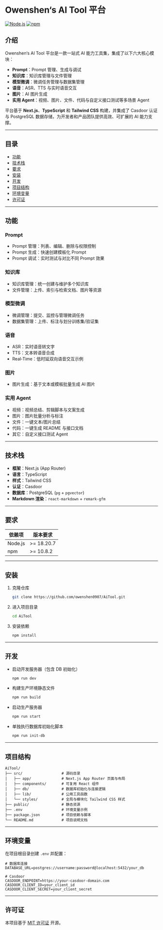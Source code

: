 # Owenshen‘s AI Tool 平台

[![Node.js](https://img.shields.io/badge/Node.js-v18.20.7-green)](https://nodejs.org/) [![npm](https://img.shields.io/badge/npm-v10.8.2-blue)](https://www.npmjs.com/)

## 介绍

Owenshen‘s AI Tool 平台是一款一站式 AI 能力工具集，集成了以下六大核心模块：

- **Prompt**：Prompt 管理、生成与调试
- **知识库**：知识库管理与文件管理
- **模型微调**：微调任务管理与数据集管理
- **语音**：ASR、TTS 与实时语音交互
- **图片**：AI 图片生成
- **实用 Agent**：视频、图片、文件、代码与自定义接口测试等多场景 Agent

平台基于 **Next.js**、**TypeScript** 和 **Tailwind CSS** 构建，并集成了 Casdoor 认证与 PostgreSQL 数据存储，为开发者和产品团队提供高效、可扩展的 AI 能力支撑。

---

## 目录

- [功能](#功能)
- [技术栈](#技术栈)
- [要求](#要求)
- [安装](#安装)
- [开发](#开发)
- [项目结构](#项目结构)
- [环境变量](#环境变量)
- [许可证](#许可证)

---

## 功能

### Prompt

- Prompt 管理：列表、编辑、删除与权限控制
- Prompt 生成：快速创建模板化 Prompt
- Prompt 调试：实时测试与对比不同 Prompt 效果

### 知识库

- 知识库管理：统一创建与维护多个知识库
- 文件管理：上传、索引与检索文档、图片等资源

### 模型微调

- 微调管理：提交、监控与管理微调任务
- 数据集管理：上传、标注与划分训练集/验证集

### 语音

- ASR：实时语音转文字
- TTS：文本转语音合成
- Real‑Time：低时延双向语音交互示例

### 图片

- 图片生成：基于文本或模板批量生成 AI 图片

### 实用 Agent

- 视频：视频总结、剪辑脚本与文案生成
- 图片：图片批量分析与标注
- 文件：一键文本/图片总结
- 代码：一键生成 README 与接口文档
- 其它：自定义接口测试 Agent

---

## 技术栈

- **框架**：Next.js (App Router)
- **语言**：TypeScript
- **样式**：Tailwind CSS
- **认证**：Casdoor
- **数据库**：PostgreSQL (`pg` + `pgvector`)
- **Markdown 渲染**：`react-markdown` + `remark-gfm`

---

## 要求

| 依赖项      | 版本要求      |
| ----------- | ------------- |
| Node.js     | >= 18.20.7    |
| npm         | >= 10.8.2     |

---

## 安装

1. 克隆仓库

   ```bash
   git clone https://github.com/owenshen0907/AiTool.git
   ```

2. 进入项目目录

   ```bash
   cd AiTool
   ```

3. 安装依赖

   ```bash
   npm install
   ```

---

## 开发

- 启动开发服务器（包含 DB 初始化）

  ```bash
  npm run dev
  ```

- 构建生产环境静态文件

  ```bash
  npm run build
  ```

- 启动生产服务器

  ```bash
  npm run start
  ```

- 单独执行数据库初始化脚本

  ```bash
  npm run init-db
  ```

---

## 项目结构

```
AiTool/
├── src/                  # 源码目录
│   ├── app/              # Next.js App Router 页面与布局
│   ├── components/       # 可复用 React 组件
│   ├── db/               # 数据库初始化与连接逻辑
│   ├── lib/              # 公用工具函数
│   └── styles/           # 全局与模块化 Tailwind CSS 样式
├── public/               # 静态资源
├── .env                  # 环境变量示例
├── package.json          # 项目依赖与脚本
└── README.md             # 项目说明文档
```

---

## 环境变量

在项目根目录创建 `.env` 并配置：

```env
# 数据库连接
DATABASE_URL=postgres://username:password@localhost:5432/your_db

# Casdoor
CASDOOR_ENDPOINT=https://your-casdoor-domain.com
CASDOOR_CLIENT_ID=your_client_id
CASDOOR_CLIENT_SECRET=your_client_secret
```

---

## 许可证

本项目基于 [MIT 许可证](https://opensource.org/licenses/MIT) 开源。

